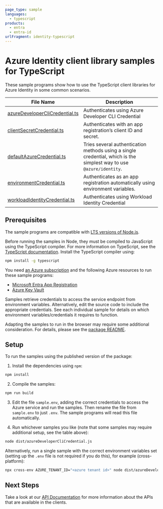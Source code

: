 ```yaml
---
page_type: sample
languages:
  - typescript
products:
  - entra
  - entra-id
urlFragment: identity-typescript
---
```


# Azure Identity client library samples for TypeScript

These sample programs show how to use the TypeScript client libraries for Azure Identity in some common scenarios.

| **File Name**                                                 | **Description**                                                                                                     |
| ------------------------------------------------------------- | ------------------------------------------------------------------------------------------------------------------- |
| [azureDeveloperCliCredential.ts][azuredeveloperclicredential] | Authenticates using Azure Developer CLI Credential                                                                  |
| [clientSecretCredential.ts][clientsecretcredential]           | Authenticates with an app registration’s client ID and secret.                                                      |
| [defaultAzureCredential.ts][defaultazurecredential]           | Tries several authentication methods using a single credential, which is the simplest way to use `@azure/identity`. |
| [environmentCredential.ts][environmentcredential]             | Authenticates as an app registration automatically using environment variables.                                     |
| [workloadIdentityCredential.ts][workloadidentitycredential]   | Authenticates using Workload Identity Credential                                                                    |

## Prerequisites

The sample programs are compatible with [LTS versions of Node.js](https://github.com/nodejs/release#release-schedule).

Before running the samples in Node, they must be compiled to JavaScript using the TypeScript compiler. For more information on TypeScript, see the [TypeScript documentation][typescript]. Install the TypeScript compiler using:

```bash
npm install -g typescript
```

You need [an Azure subscription][freesub] and the following Azure resources to run these sample programs:

- [Microsoft Entra App Registration][createinstance_azureactivedirectoryappregistration]
- [Azure Key Vault][createinstance_azurekeyvault]

Samples retrieve credentials to access the service endpoint from environment variables. Alternatively, edit the source code to include the appropriate credentials. See each individual sample for details on which environment variables/credentials it requires to function.

Adapting the samples to run in the browser may require some additional consideration. For details, please see the [package README][package].

## Setup

To run the samples using the published version of the package:

1. Install the dependencies using `npm`:

```bash
npm install
```

2. Compile the samples:

```bash
npm run build
```

3. Edit the file `sample.env`, adding the correct credentials to access the Azure service and run the samples. Then rename the file from `sample.env` to just `.env`. The sample programs will read this file automatically.

4. Run whichever samples you like (note that some samples may require additional setup, see the table above):

```bash
node dist/azureDeveloperCliCredential.js
```

Alternatively, run a single sample with the correct environment variables set (setting up the `.env` file is not required if you do this), for example (cross-platform):

```bash
npx cross-env AZURE_TENANT_ID="<azure tenant id>" node dist/azureDeveloperCliCredential.js
```

## Next Steps

Take a look at our [API Documentation][apiref] for more information about the APIs that are available in the clients.

[azuredeveloperclicredential]: https://github.com/Azure/azure-sdk-for-js/blob/main/sdk/identity/identity/samples/v3/typescript/src/azureDeveloperCliCredential.ts
[clientsecretcredential]: https://github.com/Azure/azure-sdk-for-js/blob/main/sdk/identity/identity/samples/v3/typescript/src/clientSecretCredential.ts
[defaultazurecredential]: https://github.com/Azure/azure-sdk-for-js/blob/main/sdk/identity/identity/samples/v3/typescript/src/defaultAzureCredential.ts
[environmentcredential]: https://github.com/Azure/azure-sdk-for-js/blob/main/sdk/identity/identity/samples/v3/typescript/src/environmentCredential.ts
[workloadidentitycredential]: https://github.com/Azure/azure-sdk-for-js/blob/main/sdk/identity/identity/samples/v3/typescript/src/workloadIdentityCredential.ts
[apiref]: https://learn.microsoft.com/javascript/api/@azure/identity
[freesub]: https://azure.microsoft.com/free/
[createinstance_azureactivedirectoryappregistration]: https://learn.microsoft.com/entra/identity-platform/quickstart-register-app
[createinstance_azurekeyvault]: https://learn.microsoft.com/azure/key-vault/quick-create-portal
[package]: https://github.com/Azure/azure-sdk-for-js/tree/main/sdk/identity/identity/README.md
[typescript]: https://www.typescriptlang.org/docs/home.html
